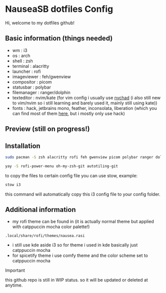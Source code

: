 # NauseaSB dotfiles Config

Hi, welcome to my dotfiles github!

## Basic information (things needed)

- wm : i3
- os : arch
- shell : zsh
- terminal : alacritty
- launcher : rofi
- imageviewer : feh/gwenview
- compositor : picom
- statusbar : polybar
- filemanager : ranger/dolphin
- texteditor : nvim/kate (for vim config i usually use [nvchad](https://nvchad.com/) (i also still new to vim/nvim so i still learning and barely used it, mainly still using kate))
- fonts : hack, jetbrains mono, feather, inconsolata, liberation (which you can find most of them [here](https://www.nerdfonts.com/), but i mostly only use hack)

## Preview (still on progress!)

## Installation

```bash
sudo pacman -S zsh alacritty rofi feh gwenview picom polybar ranger dolphin nvim flameshot stow
```

```bash
yay -S rofi-power-menu oh-my-zsh-git autotiling-git
```

to copy the files to certain config file you can use stow, example:


```bash
stow i3
```

this command will automatically copy this i3 config file to your config folder.


## Additional information
- my rofi theme can be found in (it is actually normal theme but applied with catppuccin mocha color palette!)
```
.local/share/rofi/themes/nausea.rasi
```
- i still use kde aside i3 so for theme i used in kde basically just catppuccin mocha
- for spicetify theme i use comfy theme and the color scheme set to catppuccin mocha

> [!IMPORTANT]
> this github repo is still in WIP status. so it will be updated or deleted at anytime.
